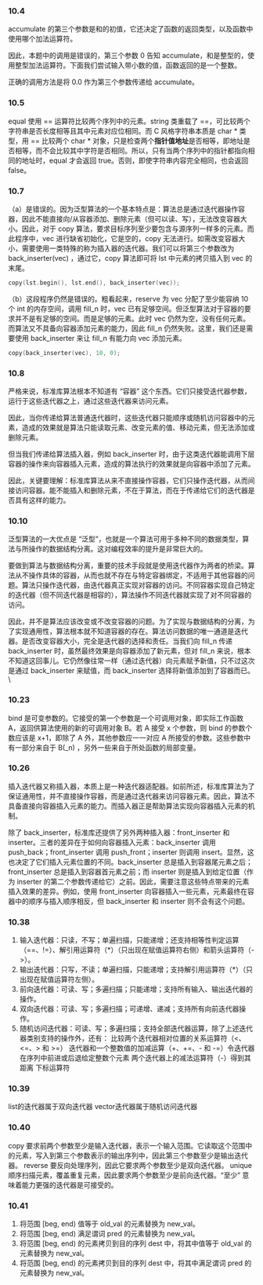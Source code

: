 ### 10.4
accumulate 的第三个参数是和的初值，它还决定了函数的返回类型，以及函数中使用哪个加法运算符。

因此，本题中的调用是错误的，第三个参数 0 告知 accumulate，和是整型的，使用整型加法运算符。下面我们尝试输入带小数的值，函数返回的是一个整数。

正确的调用方法是将 0.0 作为第三个参数传递给 accumulate。
### 10.5
equal 使用 == 运算符比较两个序列中的元素。string 类重载了 ==，可比较两个字符串是否长度相等且其中元素对应位相同。而 C 风格字符串本质是 char * 类型，用 == 比较两个 char * 对象，只是检查两个**指针值地址**是否相等，即地址是否相等，而不会比较其中字符是否相同。所以，只有当两个序列中的指针都指向相同的地址时，equal 才会返回 true。否则，即使字符串内容完全相同，也会返回 false。
### 10.7
（a）是错误的。因为泛型算法的一个基本特点是：算法总是通过迭代器操作容器，因此不能直接向/从容器添加、删除元素（但可以读、写），无法改变容器大小。因此，对于 copy 算法，要求目标序列至少要包含与源序列一样多的元素。而此程序中，vec 进行缺省初始化，它是空的，copy 无法进行。如需改变容器大小，需要使用一类特殊的称为插入器的迭代器。我们可以将第三个参数改为 back_inserter(vec) ，通过它，copy 算法即可将 lst 中元素的拷贝插入到 vec 的末尾。
```c++
copy(lst.begin(), lst.end(), back_inserter(vec));
```
（b）这段程序仍然是错误的。粗看起来，reserve 为 vec 分配了至少能容纳 10 个 int 的内存空间，调用 fill_n 时，vec 已有足够空间。但泛型算法对于容器的要求并不是有足够的空间。而是足够的元素。此时 vec 仍然为空，没有任何元素。而算法又不具备向容器添加元素的能力，因此 fill_n 仍然失败。这里，我们还是需要使用 back_inserter 来让 fill_n 有能力向 vec 添加元素。
```c++
copy(back_inserter(vec), 10, 0);
```
### 10.8
严格来说，标准库算法根本不知道有 “容器” 这个东西。它们只接受迭代器参数，运行于这些迭代器之上，通过这些迭代器来访问元素。

因此，当你传递给算法普通迭代器时，这些迭代器只能顺序或随机访问容器中的元素，造成的效果就是算法只能读取元素、改变元素的值、移动元素，但无法添加或删除元素。

但当我们传递给算法插入器，例如 back_inserter 时，由于这类迭代器能调用下层容器的操作来向容器插入元素，造成的算法执行的效果就是向容器中添加了元素。

因此，关键要理解：标准库算法从来不直接操作容器，它们只操作迭代器，从而间接访问容器。能不能插入和删除元素，不在于算法，而在于传递给它们的迭代器是否具有这样的能力。
### 10.10
泛型算法的一大优点是 “泛型”，也就是一个算法可用于多种不同的数据类型，算法与所操作的数据结构分离。这对编程效率的提升是非常巨大的。

要做到算法与数据结构分离，重要的技术手段就是使用迭代器作为两者的桥梁。算法从不操作具体的容器，从而也就不存在与特定容器绑定，不适用于其他容器的问题。算法只操作迭代器，由迭代器真正实现对容器的访问。不同容器实现自己特定的迭代器（但不同迭代器是相容的），算法操作不同迭代器就实现了对不同容器的访问。

因此，并不是算法应该改变或不改变容器的问题。为了实现与数据结构的分离，为了实现通用性，算法根本就不知道容器的存在。算法访问数据的唯一通道是迭代器。是否改变容器大小，完全是迭代器的选择和责任。当我们向 fill_n 传递 back_inserter 时，虽然最终效果是向容器添加了新元素，但对 fill_n 来说，根本不知道这回事儿。它仍然像往常一样（通过迭代器）向元素赋予新值，只不过这次是通过 back_inserter 来赋值，而 back_inserter 选择将新值添加到了容器而已。\
### 10.23
bind 是可变参数的。它接受的第一个参数是一个可调用对象，即实际工作函数 A，返回供算法使用的新的可调用对象 B。若 A 接受 x 个参数，则 bind 的参数个数应该是 x+1，即除了 A 外，其他参数应一一对应 A 所接受的参数。这些参数中有一部分来自于 B(_n) ，另外一些来自于所处函数的局部变量。
### 10.26
插入迭代器又称插入器，本质上是一种迭代器适配器。如前所述，标准库算法为了保证通用性，并不直接操作容器，而是通过迭代器来访问容器元素。因此，算法不具备直接向容器插入元素的能力。而插入器正是帮助算法实现向容器插入元素的机制。

除了 back_inserter，标准库还提供了另外两种插入器：front_inserter 和 inserter。三者的差异在于如何向容器插入元素：back_inserter 调用 push_back；front_inserter 调用 push_front；inserter 则调用 insert。显然，这也决定了它们插入元素位置的不同。back_inserter 总是插入到容器尾元素之后；front_inserter 总是插入到容器首元素之前；而 inserter 则是插入到给定位置（作为 inserter 的第二个参数传递给它）之前。因此，需要注意这些特点带来的元素插入效果的差异。例如，使用 front_inserter 向容器插入一些元素，元素最终在容器中的顺序与插入顺序相反，但 back_inserter 和 inserter 则不会有这个问题。 
### 10.38
1. 输入迭代器：只读，不写；单遍扫描，只能递增；还支持相等性判定运算（==、!=）、解引用运算符（*）（只出现在赋值运算符右侧）和箭头运算符（->）。
2. 输出迭代器：只写，不读；单遍扫描，只能递增；支持解引用运算符（*）（只出现在赋值运算符左侧）。
3. 前向迭代器：可读、写；多遍扫描；只能递增；支持所有输入、输出迭代器的操作。
4. 双向迭代器：可读、写；多遍扫描；可递增、递减；支持所有向前迭代器操作。
5. 随机访问迭代器：可读、写；多遍扫描；支持全部迭代器运算，除了上述迭代器类别支持的操作外，还有：
比较两个迭代器相对位置的关系运算符（<、<=、> 和 >=）
迭代器和一个整数值的加减运算（+、+=、- 和 -=）令迭代器在序列中前进或后退给定整数个元素
两个迭代器上的减法运算符（-）得到其距离
下标运算符
### 10.39
list的迭代器属于双向迭代器
vector迭代器属于随机访问迭代器
### 10.40
copy 要求前两个参数至少是输入迭代器，表示一个输入范围。它读取这个范围中的元素，写入到第三个参数表示的输出序列中，因此第三个参数至少是输出迭代器。
reverse 要反向处理序列，因此它要求两个参数至少是双向迭代器。
unique 顺序扫描元素，覆盖重复元素，因此要求两个参数至少是前向迭代器。“至少” 意味着能力更强的迭代器是可接受的。
### 10.41
1. 将范围 [beg, end) 值等于 old_val 的元素替换为 new_val。
2. 将范围 [beg, end) 满足谓词 pred 的元素替换为 new_val。
3. 将范围 [beg, end) 的元素拷贝到目的序列 dest 中，将其中值等于 old_val 的元素替换为 new_val。
4. 将范围 [beg, end) 的元素拷贝到目的序列 dest 中，将其中满足谓词 pred 的元素替换为 new_val。